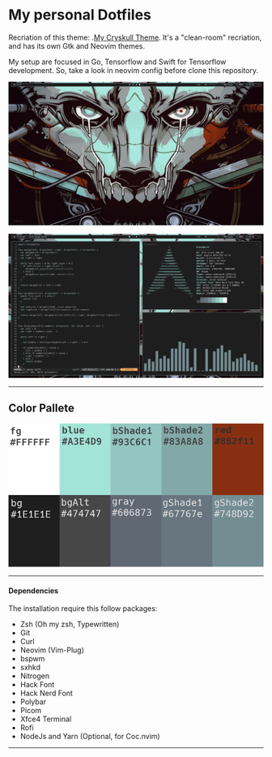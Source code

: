 # My personal Dotfiles
Recriation of this theme: .[My Cryskull Theme](www.reddit.com/r/unixporn/comments/7mcl1c/my_cryskull_theme_bspwm_polybar/). It's a "clean-room" recriation, and has its own Gtk and Neovim themes.

My setup are focused in Go, Tensorflow and Swift for Tensorflow development. So, take a look in neovim config before clone this repository.

![Alt text](assets/ss01.png?raw=true "Desktop")


![Alt text](assets/ss02.png?raw=true "Desktop")
___
## Color Pallete
![Alt text](assets/pallete.png?raw=true "Desktop")
___
#### Dependencies

The installation require this follow packages:
* Zsh (Oh my zsh, Typewritten)
* Git
* Curl
* Neovim (Vim-Plug)
* bspwm
* sxhkd
* Nitrogen
* Hack Font
* Hack Nerd Font
* Polybar
* Picom
* Xfce4 Terminal
* Rofi
* NodeJs and Yarn (Optional, for Coc.nvim)
___
